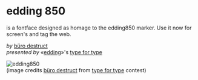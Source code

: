 edding 850
=============

is a fontface designed as homage to the edding850 marker. Use it now for screen's and tag the web.

*by* [büro destruct](http://www.burodestruct.net/bureaudestruct/home/index.html)  
*presented by* «[edding](http://edding.com)»'s [type for type](http://type-for-type.com)


![edding850](https://github.com/zoo2rock/edding850/raw/master/images/edding850-bd-elk.gif)  
(image credits [büro destruct](http://www.burodestruct.net/bureaudestruct/home/index.html) from [type for type](http://type-for-type.com/projekt-galerie/850/lopetz/2494/) contest)